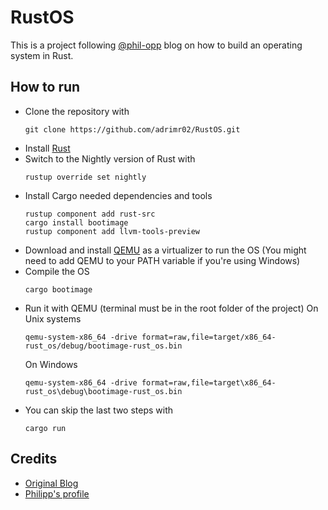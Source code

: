 # RustOS
This is a project following [@phil-opp](https://github.com/phil-opp/blog_os) blog on how to build an operating system in Rust.

## How to run
- Clone the repository with
  ```
  git clone https://github.com/adrimr02/RustOS.git
  ```
- Install [Rust](https://www.rust-lang.org/)
- Switch to the Nightly version of Rust with
  ```
  rustup override set nightly
  ```
- Install Cargo needed dependencies and tools
  ```
  rustup component add rust-src
  cargo install bootimage
  rustup component add llvm-tools-preview
  ```
- Download and install [QEMU](https://www.qemu.org/) as a virtualizer to run the OS (You might need to add QEMU to your PATH variable if you're using Windows)
- Compile the OS
  ```
  cargo bootimage
  ```
- Run it with QEMU (terminal must be in the root folder of the project)
  On Unix systems
  ```
  qemu-system-x86_64 -drive format=raw,file=target/x86_64-rust_os/debug/bootimage-rust_os.bin
  ```
  On Windows
  ```
  qemu-system-x86_64 -drive format=raw,file=target\x86_64-rust_os\debug\bootimage-rust_os.bin
  ```
- You can skip the last two steps with
  ```
  cargo run
  ```
## Credits
- [Original Blog](https://os.phil-opp.com/)
- [Philipp's profile](https://github.com/phil-opp)
